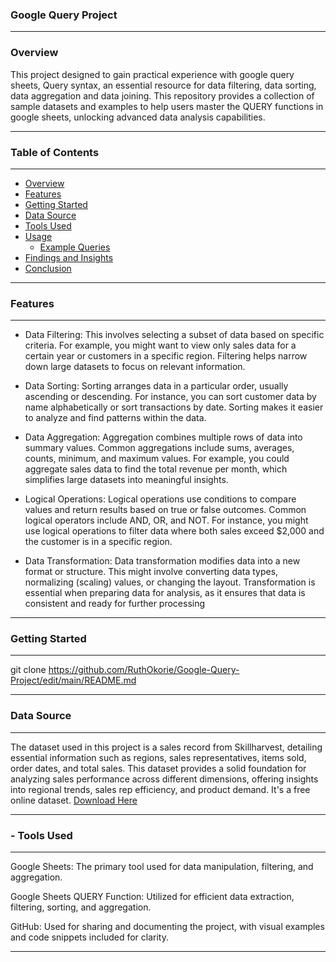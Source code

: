 ### Google Query Project

---

### Overview
 
This project designed to gain practical experience with google query sheets, Query syntax, an essential resource for data filtering, data sorting, data aggregation and data joining. This repository provides a collection of sample datasets and examples to help users master the QUERY functions in google sheets, unlocking advanced data analysis capabilities. 

---

### Table of Contents

---

- [Overview](#overview)
- [Features](#features)
- [Getting Started](#getting-started)
- [Data Source](#data-source)
- [Tools Used](#tools-used)
- [Usage](#usage)
  - [Example Queries](#example-queries)
- [Findings and Insights](#findings-and-insights)
- [Conclusion](#conclusion)

---

### Features

---

- Data Filtering: This involves selecting a subset of data based on specific criteria. For example, you might want to view only sales data for a certain year or customers in a specific region. Filtering helps narrow down large datasets to focus on relevant information.

- Data Sorting: Sorting arranges data in a particular order, usually ascending or descending. For instance, you can sort customer data by name alphabetically or sort transactions by date. Sorting makes it easier to analyze and find patterns within the data.
  
- Data Aggregation: Aggregation combines multiple rows of data into summary values. Common aggregations include sums, averages, counts, minimum, and maximum values. For example, you could aggregate sales data to find the total revenue per month, which simplifies large datasets into meaningful insights.
  
- Logical Operations: Logical operations use conditions to compare values and return results based on true or false outcomes. Common logical operators include AND, OR, and NOT. For instance, you might use logical operations to filter data where both sales exceed $2,000 and the customer is in a specific region.
  
- Data Transformation: Data transformation modifies data into a new format or structure. This might involve converting data types, normalizing (scaling) values, or changing the layout. Transformation is essential when preparing data for analysis, as it ensures that data is consistent and ready for further processing

---

### Getting Started

---

 git clone https://github.com/RuthOkorie/Google-Query-Project/edit/main/README.md

---

### Data Source

---

The dataset used in this project is a sales record from Skillharvest, detailing essential information such as regions, sales representatives, items sold, order dates, and total sales. This dataset provides a solid foundation for analyzing sales performance across different dimensions, offering insights into regional trends, sales rep efficiency, and product demand. It's a free  online dataset. [Download Here](https://docs.google.com/spreadsheets/d/14PAdrDS1FkJNgUKe2W7TKwXkZ2HzL5nwG_mItqNXSEE/edit?gid=1710517431#gid=1710517431) 

---

### - Tools Used

---

Google Sheets: The primary tool used for data manipulation, filtering, and aggregation.

Google Sheets QUERY Function: Utilized for efficient data extraction, filtering, sorting, and aggregation.

GitHub: Used for sharing and documenting the project, with visual examples and code snippets included for clarity.

---




















